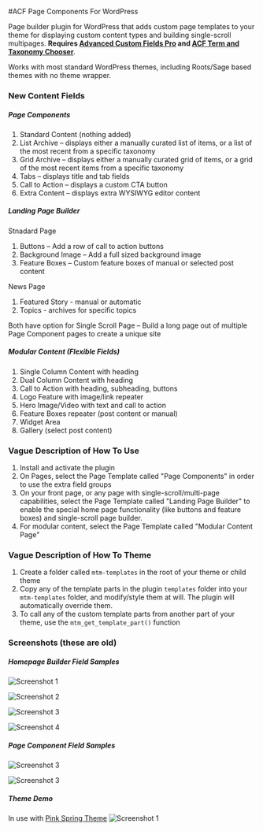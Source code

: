 #ACF Page Components For WordPress

Page builder plugin for WordPress that adds custom page templates to your theme for displaying custom content types and building single-scroll multipages. **Requires [Advanced Custom Fields Pro](http://advancedcustomfields.com/pro) and [ACF Term and Taxonomy Chooser](https://github.com/marktimemedia/acf-term-and-taxonomy-chooser)**.

Works with most standard WordPress themes, including Roots/Sage based themes with no theme wrapper.

### New Content Fields

##### Page Components
1. Standard Content (nothing added)
2. List Archive – displays either a manually curated list of items, or a list of the most recent from a specific taxonomy
3. Grid Archive – displays either a manually curated grid of items, or a grid of the most recent items from a specific taxonomy
4. Tabs – displays title and tab fields
5. Call to Action – displays a custom CTA button
6. Extra Content – displays extra WYSIWYG editor content

##### Landing Page Builder
Stnadard Page
1. Buttons – Add a row of call to action buttons
2. Background Image – Add a full sized background image
3. Feature Boxes – Custom feature boxes of manual or selected post content

News Page
1. Featured Story - manual or automatic
2. Topics - archives for specific topics

Both have option for Single Scroll Page – Build a long page out of multiple Page Component pages to create a unique site

##### Modular Content (Flexible Fields)
1. Single Column Content with heading
2. Dual Column Content with heading
3. Call to Action with heading, subheading, buttons
4. Logo Feature with image/link repeater
5. Hero Image/Video with text and call to action
6. Feature Boxes repeater (post content or manual)
7. Widget Area
8. Gallery (select post content)

### Vague Description of How To Use
1. Install and activate the plugin
2. On Pages, select the Page Template called "Page Components" in order to use the extra field groups
3. On your front page, or any page with single-scroll/multi-page capabilities, select the Page Template called "Landing Page Builder" to enable the special home page functionality (like buttons and feature boxes) and single-scroll page builder.
4. For modular content, select the Page Template called "Modular Content Page"


### Vague Description of How To Theme
1. Create a folder called `mtm-templates` in the root of your theme or child theme
2. Copy any of the template parts in the plugin `templates` folder into your `mtm-templates` folder, and modify/style them at will. The plugin will automatically override them.
3. To call any of the custom template parts from another part of your theme, use the `mtm_get_template_part()` function


### Screenshots (these are old)

##### Homepage Builder Field Samples 
![Screenshot 1](screenshots/home-1.png)

![Screenshot 2](screenshots/home-2.png)

![Screenshot 3](screenshots/home-3.png)

![Screenshot 4](screenshots/home-4.png)


##### Page Component Field Samples

![Screenshot 3](screenshots/component-1.png)

![Screenshot 3](screenshots/component-2.png)

##### Theme Demo

In use with [Pink Spring Theme](https://github.com/marktimemedia/pink-spring)
![Screenshot 1](screenshots/components.png)

